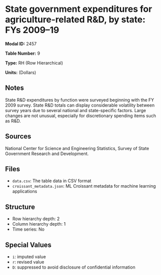 # State government expenditures for agriculture-related R&D, by state: FYs 2009&#8211;19

**Modal ID:** 2457

**Table Number:** 9

**Type:** RH (Row Hierarchical)

**Units:** (Dollars)

## Notes

State R&D expenditures by function were surveyed beginning with the FY 2009 survey. State R&D totals can display considerable volatility between survey years due to several national and state-specific factors. Large changes are not unusual, especially for discretionary spending items such as R&D.

## Sources

National Center for Science and Engineering Statistics, Survey of State Government Research and Development.

## Files

- `data.csv`: The table data in CSV format
- `croissant_metadata.json`: ML Croissant metadata for machine learning applications

## Structure

- Row hierarchy depth: 2
- Column hierarchy depth: 1
- Time series: No

## Special Values

- `i`: imputed value
- `r`: revised value
- `D`: suppressed to avoid disclosure of confidential information
